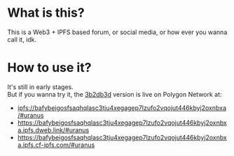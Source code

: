 # What is this?
This is a Web3 + IPFS based forum, or social media, or how ever you wanna call it, idk.

# How to use it?
It's still in early stages. <br />
But if you wanna try it, 
the [3b2db3d](https://github.com/DeepDoge/web3-forum/commit/3b2db3dceb97cdbf0c890a98c1b08d05c34c0971) version is live on Polygon Network at: <br /> 
- [ipfs://bafybeigosfsaqhqlasc3tju4xegagep7lzufo2vqojut446kbyj2oxnbxa/#uranus](ipfs://bafybeigosfsaqhqlasc3tju4xegagep7lzufo2vqojut446kbyj2oxnbxa/#uranus)
- https://bafybeigosfsaqhqlasc3tju4xegagep7lzufo2vqojut446kbyj2oxnbxa.ipfs.dweb.link/#uranus
- https://bafybeigosfsaqhqlasc3tju4xegagep7lzufo2vqojut446kbyj2oxnbxa.ipfs.cf-ipfs.com/#uranus
